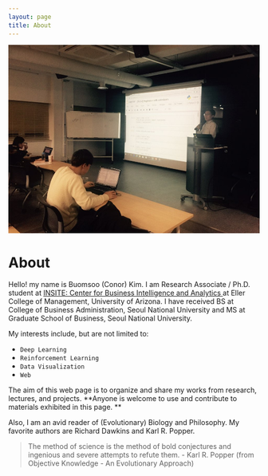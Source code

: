 ```yaml
---
layout: page
title: About
---
```

<p align = "center">
<img src ="/public/img/profile.jpg" width = "600px"/> 
</p>

# About

Hello! my name is Buomsoo (Conor) Kim. 
I am Research Associate / Ph.D. student at <a href = "https://www.insiteua.org" target="_blank"> INSITE: Center for Business Intelligence and Analytics </a> at Eller College of Management, University of Arizona. I have received BS at College of Business Administration, Seoul National University and MS at Graduate School of Business, Seoul National University.

My interests include, but are not limited to:
* ```Deep Learning```
* ```Reinforcement Learning```
* ```Data Visualization```
* ```Web```

The aim of this web page is to organize and share my works from research, lectures, and projects. **Anyone is welcome to use and contribute to materials exhibited in this page. **


Also, I am an avid reader of (Evolutionary) Biology and Philosophy. My favorite authors are Richard Dawkins and Karl R. Popper.

> The method of science is the method of bold conjectures and ingenious and severe attempts to refute them. - Karl R. Popper (from Objective Knowledge - An Evolutionary Approach)

